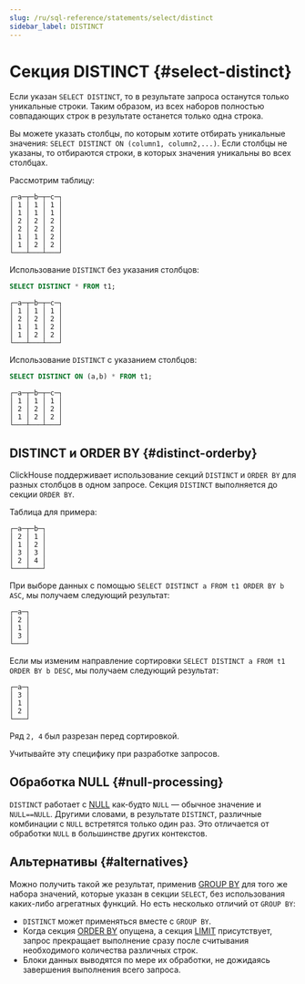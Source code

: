 ```yaml
---
slug: /ru/sql-reference/statements/select/distinct
sidebar_label: DISTINCT
---
```


# Секция DISTINCT {#select-distinct}

Если указан `SELECT DISTINCT`, то в результате запроса останутся только уникальные строки. Таким образом, из всех наборов полностью совпадающих строк в результате останется только одна строка.

Вы можете указать столбцы, по которым хотите отбирать уникальные значения: `SELECT DISTINCT ON (column1, column2,...)`. Если столбцы не указаны, то отбираются строки, в которых значения уникальны во всех столбцах. 

Рассмотрим таблицу:

```text
┌─a─┬─b─┬─c─┐
│ 1 │ 1 │ 1 │
│ 1 │ 1 │ 1 │
│ 2 │ 2 │ 2 │
│ 2 │ 2 │ 2 │
│ 1 │ 1 │ 2 │
│ 1 │ 2 │ 2 │
└───┴───┴───┘
```

Использование `DISTINCT` без указания столбцов:

```sql
SELECT DISTINCT * FROM t1;
```

```text
┌─a─┬─b─┬─c─┐
│ 1 │ 1 │ 1 │
│ 2 │ 2 │ 2 │
│ 1 │ 1 │ 2 │
│ 1 │ 2 │ 2 │
└───┴───┴───┘
```

Использование `DISTINCT` с указанием столбцов:

```sql
SELECT DISTINCT ON (a,b) * FROM t1;
```

```text
┌─a─┬─b─┬─c─┐
│ 1 │ 1 │ 1 │
│ 2 │ 2 │ 2 │
│ 1 │ 2 │ 2 │
└───┴───┴───┘
```

## DISTINCT и ORDER BY {#distinct-orderby}

ClickHouse поддерживает использование секций `DISTINCT` и `ORDER BY` для разных столбцов в одном запросе. Секция `DISTINCT` выполняется до секции `ORDER BY`.

Таблица для примера:

``` text
┌─a─┬─b─┐
│ 2 │ 1 │
│ 1 │ 2 │
│ 3 │ 3 │
│ 2 │ 4 │
└───┴───┘
```

При выборе данных с помощью `SELECT DISTINCT a FROM t1 ORDER BY b ASC`, мы получаем следующий результат:

``` text
┌─a─┐
│ 2 │
│ 1 │
│ 3 │
└───┘
```

Если мы изменим направление сортировки `SELECT DISTINCT a FROM t1 ORDER BY b DESC`, мы получаем следующий результат:

``` text
┌─a─┐
│ 3 │
│ 1 │
│ 2 │
└───┘
```

Ряд `2, 4` был разрезан перед сортировкой.

Учитывайте эту специфику при разработке запросов.

## Обработка NULL {#null-processing}

`DISTINCT` работает с [NULL](../../syntax.md#null-literal) как-будто `NULL` — обычное значение и `NULL==NULL`. Другими словами, в результате `DISTINCT`, различные комбинации с `NULL` встретятся только один раз. Это отличается от обработки `NULL` в большинстве других контекстов.

## Альтернативы {#alternatives}

Можно получить такой же результат, применив [GROUP BY](group-by.md) для того же набора значений, которые указан в секции `SELECT`, без использования каких-либо агрегатных функций. Но есть несколько отличий от `GROUP BY`:

-   `DISTINCT` может применяться вместе с `GROUP BY`.
-   Когда секция [ORDER BY](order-by.md) опущена, а секция [LIMIT](limit.md) присутствует, запрос прекращает выполнение сразу после считывания необходимого количества различных строк.
-   Блоки данных выводятся по мере их обработки, не дожидаясь завершения выполнения всего запроса.
